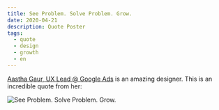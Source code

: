 ```yaml
---
title: See Problem. Solve Problem. Grow.
date: 2020-04-21
description: Quote Poster
tags:
  - quote
  - design
  - growth
  - en
---
```


[Aastha Gaur, UX Lead @ Google Ads](https://www.astaloves.com/) is an amazing designer. This is an incredible quote from her:

![See Problem. Solve Problem. Grow.](./problems.jpg)